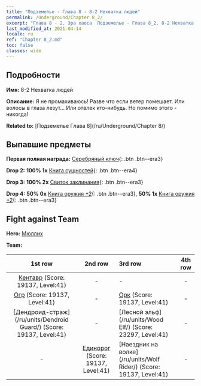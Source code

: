 ```yaml
---
title: "Подземелье - Глава 8 - 8-2 Нехватка людей"
permalink: /Underground/Chapter 8_2/
excerpt: "Глава 8 - 2. Эра хаоса  Подземелье - Глава 8_2. 8-2 Нехватка людей"
last_modified_at: 2021-04-14
locale: ru
ref: "Chapter 8_2.md"
toc: false
classes: wide
---
```


## Подробности

 **Имя:** 8-2 Нехватка людей

 **Описание:** Я не промахиваюсь! Разве что если ветер помешает. Или волосы в глаза лезут... Или отвлек кто-нибудь. Но помимо этого - никогда!

 **Related to:** [Подземелье Глава 8](/ru/Underground/Chapter 8/)

## Выпавшие предметы

 **Первая полная награда:** [Серебряный ключ](/ru/Items/con_693/){: .btn .btn--era3}

 **Drop 2:** **100% 1x** [Книга сущностей](/ru/Items/mat_39/){: .btn .btn--era4}

 **Drop 3:** **100% 2x** [Свиток заклинания](/ru/Items/con_694/){: .btn .btn--era3}

 **Drop 4:** **50% 0x** [Книга оружия +2](/ru/Items/mat_32/){: .btn .btn--era3}, **50% 1x** [Книга оружия +2](/ru/Items/mat_32/){: .btn .btn--era3}


## Fight against Team
 **Hero:** [Мюллих](/ru/heroes/Mullich/)

 **Team:**


  | 1st row | 2nd row | 3rd row | 4th row |
  |:----:|:----:|:----|:----:|
  | [Кентавр](/ru/units/Centaur/) (Score: 19137, Level:41)  | - | - | - |
  | [Огр](/ru/units/Ogre/) (Score: 19137, Level:41)  | - | [Орк](/ru/units/Orc/) (Score: 19137, Level:41)  | - |
  | [Дендроид-страж](/ru/units/Dendroid Guard/) (Score: 19137, Level:41)  | - | [Лесной эльф](/ru/units/Wood Elf/) (Score: 23297, Level:41)  | - |
  | - | [Единорог](/ru/units/Unicorn/) (Score: 19137, Level:41)  | [Наездник на волке](/ru/units/Wolf Rider/) (Score: 19137, Level:41)  | - |


